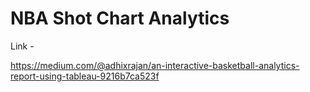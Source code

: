 # NBA Shot Chart Analytics
Link - 

https://medium.com/@adhixrajan/an-interactive-basketball-analytics-report-using-tableau-9216b7ca523f

